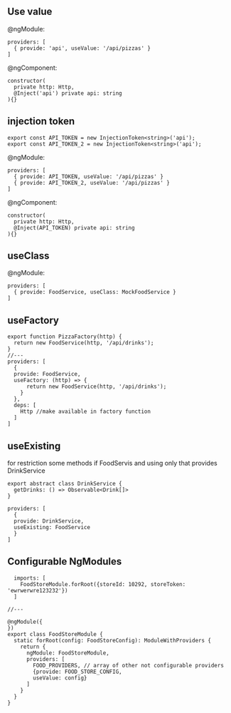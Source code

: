 ## Use value 

@ngModule:
```
providers: [
  { provide: 'api', useValue: '/api/pizzas' }
]
```
@ngComponent:
```
constructor(
  private http: Http,
  @Inject('api') private api: string
){}
```

## injection token

```
export const API_TOKEN = new InjectionToken<string>('api');
export const API_TOKEN_2 = new InjectionToken<string>('api');
```

@ngModule:
```
providers: [
  { provide: API_TOKEN, useValue: '/api/pizzas' }
  { provide: API_TOKEN_2, useValue: '/api/pizzas' }
]
```

@ngComponent:
```
constructor(
  private http: Http,
  @Inject(API_TOKEN) private api: string
){}
```

## useСlass

@ngModule:
```
providers: [
  { provide: FoodService, useClass: MockFoodService }
]
```

## useFactory

```
export function PizzaFactory(http) {
  return new FoodService(http, '/api/drinks');
}
//---
providers: [
  { 
  provide: FoodService, 
  useFactory: (http) => {
      return new FoodService(http, '/api/drinks');
    }
  },
  deps: [
    Http //make available in factory function
  ]
]
```
## useExisting
for restriction some methods if FoodServis and using only that provides DrinkService
```
export abstract class DrinkService {
  getDrinks: () => Observable<Drink[]>
}

providers: [
  { 
  provide: DrinkService, 
  useExisting: FoodService
  }
]
```
## Configurable NgModules

```
  imports: [
    FoodStoreModule.forRoot({storeId: 10292, storeToken: 'ewrwerwre123232'})
  ]
  
//---

@ngModule({
})
export class FoodStoreModule {
  static forRoot(config: FoodStoreConfig): ModuleWithProviders {
    return {
      ngModule: FoodStoreModule,
      providers: [
        FOOD_PROVIDERS, // array of other not configurable providers
        {provide: FOOD_STORE_CONFIG,
        useValue: config}
      ]
    }
  }
}  
```

